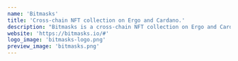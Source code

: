 ```yaml
---
name: 'Bitmasks'
title: 'Cross-chain NFT collection on Ergo and Cardano.'
description: "Bitmasks is a cross-chain NFT collection on Ergo and Cardano."
website: 'https://bitmasks.io/#'
logo_image: 'bitmasks-logo.png'
preview_image: 'bitmasks.png'
---
```

